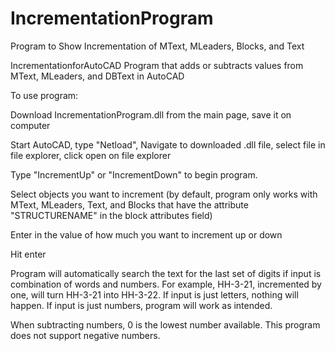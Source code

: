 # IncrementationProgram
Program to Show Incrementation of MText, MLeaders, Blocks, and Text

IncrementationforAutoCAD
Program that adds or subtracts values from MText, MLeaders, and DBText in AutoCAD

To use program:

Download IncrementationProgram.dll from the main page, save it on computer

Start AutoCAD, type "Netload", Navigate to downloaded .dll file, select file in file explorer, click open on file explorer

Type "IncrementUp" or "IncrementDown" to begin program.

Select objects you want to increment (by default, program only works with MText, MLeaders, Text, and Blocks that have the attribute "STRUCTURENAME" in the block attributes field)

Enter in the value of how much you want to increment up or down

Hit enter

Program will automatically search the text for the last set of digits if input is combination of words and numbers. For example, HH-3-21, incremented by one, will turn HH-3-21 into HH-3-22. If input is just letters, nothing will happen. If input is just numbers, program will work as intended.

When subtracting numbers, 0 is the lowest number available. This program does not support negative numbers.
